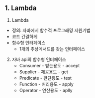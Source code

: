 ## 1. Lambda
1. Lambda
- 정의: 자바에서 함수적 프로그래밍 지원기법
- 코드 간결하게
- 함수형 인터페이스
  - 1개의 추상메서드를 갖는 인터페이스

2. 자바 api의 함수형 인터페이스
   - Consumer - 받는용도 - accept
   - Supplier - 제공용도 - get
   - Predicate - 판단용도 - test
   - Function - 처리용도 - apply
   - Operator - 연산용도 - aplly
